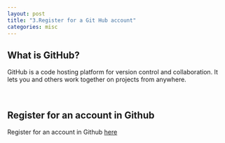 ```yaml
---
layout: post
title: "3.Register for a Git Hub account"
categories: misc
---
```

<html> 
  <body>
    <h2>What is GitHub?</h2>
    <p>GitHub is a code hosting platform for version control and collaboration. It lets you and others work together on projects from anywhere.</p>
    <br>
    <h2>Register for an account in Github</h2>
    <p>Register for an account in Github
    <a href="https://github.com/signup?ref_cta=Sign+up&ref_loc=header+logged+out&ref_page=%2F&source=header-home"> here </a>
    </p>
  </body>
</html>
             
